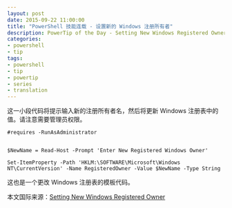 ```yaml
---
layout: post
date: 2015-09-22 11:00:00
title: "PowerShell 技能连载 - 设置新的 Windows 注册所有者"
description: PowerTip of the Day - Setting New Windows Registered Owner
categories:
- powershell
- tip
tags:
- powershell
- tip
- powertip
- series
- translation
---
```

这一小段代码将提示输入新的注册所有者名，然后将更新 Windows 注册表中的值。请注意需要管理员权限。

    #requires -RunAsAdministrator
    
    
    $NewName = Read-Host -Prompt 'Enter New Registered Windows Owner'
    
    Set-ItemProperty -Path 'HKLM:\SOFTWARE\Microsoft\Windows NT\CurrentVersion' -Name RegisteredOwner -Value $NewName -Type String

这也是一个更改 Windows 注册表的模板代码。

<!--more-->
本文国际来源：[Setting New Windows Registered Owner](http://community.idera.com/powershell/powertips/b/tips/posts/setting-new-windows-registered-owner)

